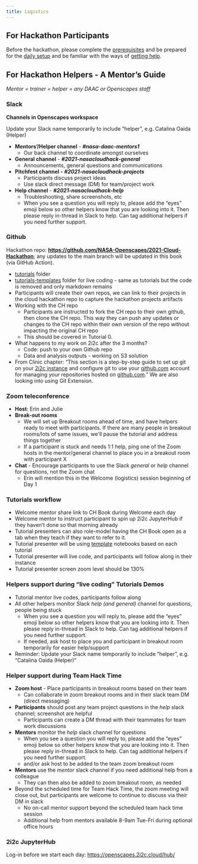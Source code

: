 ```yaml
---
title: Logistics
---
```


## For Hackathon Participants

Before the hackathon, please complete the [prerequisites](https://nasa-openscapes.github.io/2021-Cloud-Hackathon/logistics/prerequisites.html#prerequisites) and be prepared for the [daily setup](https://nasa-openscapes.github.io/2021-Cloud-Hackathon/logistics/prerequisites.html#daily-setup) and be familiar with the ways of [getting help](https://nasa-openscapes.github.io/2021-Cloud-Hackathon/logistics/prerequisites.html#getting-help).

## For Hackathon Helpers - A Mentor’s Guide

*Mentor = trainer = helper = any DAAC or Openscapes staff*

### Slack 

**Channels in Openscapes workspace**

Update your Slack name temporarily to include “helper”, e.g. Catalina Oaida (Helper)

* **Mentors’/Helper channel** - **_#nasa-daac-mentors1_** 
    * Our back channel to coordinate amongst ourselves
* **General channel** - **_#2021-nasacloudhack-general_**
    * Announcements, general questions and communications
* **Pitchfest channel -** **_#2021-nasacloudhack-projects_**
    * Participants discuss project ideas
    * Use slack direct message (DM) for team/project work
* **Help channel** - **_#2021-nasacloudhack-help_**
    * Troubleshooting, share screenshots, etc
    * When you see a question you will reply to, please add the “eyes” emoji below so other helpers know that you are looking into it. Then please reply in-thread in Slack to help. Can tag additional helpers if you need further support.

### Github 

Hackathon repo: **<https://github.com/NASA-Openscapes/2021-Cloud-Hackathon>**; any updates to the main branch will be updated in this book (via GitHub Action).

* [tutorials](https://github.com/NASA-Openscapes/2021-Cloud-Hackathon/tree/main/tutorials) folder
* [tutorials-templates](https://github.com/NASA-Openscapes/2021-Cloud-Hackathon/tree/main/tutorials-templates) folder for live coding - same as tutorials but the code is removed and only markdown remains
* Participants will create their own repos, we can link to their projects in the cloud hackathon repo to capture the hackathon projects artifacts
* Working with the CH repo
    * Participants are instructed to fork the CH repo to their own github, then clone the CH repo. This way they can push any updates or changes to the CH repo within their own version of the repo without impacting the original CH repo
    * This should be covered in Tutorial 0. 
* What happens to my work on 2i2c after the 3 months?
    * Code: push to your own Github repo
    * Data and analysis outputs - working on S3 solution
* From Clinic chapter: “This section is a step-by-step guide to set up git on your [2i2c instance](https://nasa-openscapes.github.io/2021-Cloud-Hackathon/clinic/openscapes.2i2c.cloud) and configure git to use your [github.com](https://github.com/) account for managing your repositories hosted on [github.com](https://github.com/).” We are also looking into using Git Extension. 


### Zoom teleconference

* **Host**: Erin and Julie
* **Break-out rooms**
    * We will set up Breakout rooms ahead of time, and have helpers ready to meet with participants. If there are many people in breakout rooms/lots of same issues, we'll pause the tutorial and address things together
    * If a participant is stuck and needs 1:1 help, ping one of the Zoom hosts in the mentor/general channel to place you in a breakout room with participant X
* **Chat** - Encourage participants to use the Slack _general_ or _help_ channel for questions, not the Zoom chat
    * Erin will mention this in the Welcome (logistics) session beginning of Day 1

### Tutorials workflow

* Welcome mentor share link to CH Book during Welcome each day
* Welcome mentor to instruct participant to spin up 2i2c JupyterHub if they haven’t done so that morning already
* Tutorial presenters can also role-model having the CH Book open as a tab when they teach if they want to refer to it. 
* Tutorial presenter will be using [template](https://github.com/NASA-Openscapes/2021-Cloud-Hackathon/tree/main/tutorials-templates) notebooks based on each tutorial 
* Tutorial presenter will live code, and participants will follow along in their instance 
* Tutorial presenter screen zoom level should be 130%


### Helpers support during “live coding” Tutorials Demos



* Tutorial mentor live codes, participants follow along
* All other helpers monitor Slack _help (_and_ general)_ channel for questions, people being stuck
    * When you see a question you will reply to, please add the “eyes” emoji below so other helpers know that you are looking into it. Then please reply in-thread in Slack to help. Can tag additional helpers if you need further support.
    * If needed, ask host to place you and participant in breakout room temporarily for easier help/support
* Reminder: Update your Slack name temporarily to include “helper”, e.g. “Catalina Oaida (Helper)”


### Helper support during Team Hack Time

* **Zoom host** - Place participants in breakout rooms based on their team 
    * Can collaborate in zoom breakout rooms and in their slack team DM (direct messaging) 
* **Participants** should post any team project questions in the _help_ slack channel; screenshot are helpful
    * Participants can create a DM thread with their teammates for team work discussions
* **Mentors** monitor the _help_ slack channel for questions
    * When you see a question you will reply to, please add the “eyes” emoji below so other helpers know that you are looking into it. Then please reply in-thread in Slack to help. Can tag additional helpers if you need further support.
    * and/or ask host to be added to the team zoom breakout room
* **Mentors** use the _mentor_ slack channel if you need additional help from a colleague
    * They can then also be added to zoom breakout room, as needed
* Beyond the scheduled time for Team Hack Time, the zoom meeting will close out, but participants are welcome to continue to discuss via their DM in slack 
    * No on-call mentor support beyond the scheduled team hack time session
    * Additional help from mentors available 8-9am Tue-Fri during optional office hours 

### 2i2c JupyterHub

Log-in before we start each day: <https://openscapes.2i2c.cloud/hub/>
